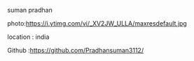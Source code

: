 suman pradhan


photo:https://i.ytimg.com/vi/_XV2JW_ULLA/maxresdefault.jpg



location : india


Github :https://github.com/Pradhansuman3112/
